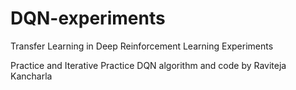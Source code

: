 # DQN-experiments
Transfer Learning in Deep Reinforcement Learning Experiments

Practice and Iterative Practice DQN algorithm and code by Raviteja Kancharla 
